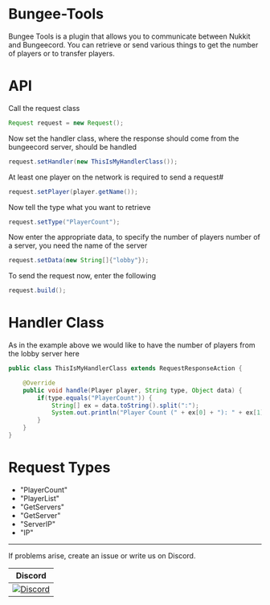 # Bungee-Tools

Bungee Tools is a plugin that allows you to communicate between Nukkit and Bungeecord. You can retrieve or send various things to get the number of players or to transfer players. 

# API
Call the request class
```java
Request request = new Request();
```

Now set the handler class, where the response should come from the bungeecord server, should be handled
```java
request.setHandler(new ThisIsMyHandlerClass());
```

At least one player on the network is required to send a request#
```java
request.setPlayer(player.getName());
```

Now tell the type what you want to retrieve
```java
request.setType("PlayerCount");
```

Now enter the appropriate data, to specify the number of players number of a server, you need the name of the server
```java
request.setData(new String[]{"lobby"});
```

To send the request now, enter the following
```java
request.build();
```

# Handler Class
As in the example above we would like to have the number of players from the lobby server here
```java
public class ThisIsMyHandlerClass extends RequestResponseAction {

    @Override
    public void handle(Player player, String type, Object data) {
        if(type.equals("PlayerCount")) {
            String[] ex = data.toString().split(":");
            System.out.println("Player Count (" + ex[0] + "): " + ex[1]);
        }
    }
}
```

# Request Types
- "PlayerCount"
- "PlayerList"
- "GetServers"
- "GetServer"
- "ServerIP"
- "IP"

----------------

If problems arise, create an issue or write us on Discord.

| Discord |
| :---: |
[![Discord](https://img.shields.io/discord/639130989708181535.svg?style=flat-square&label=discord&colorB=7289da)](https://discord.gg/5tYC5dJ) |
